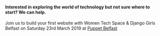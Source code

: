 #### Interested in exploring the world of technology but not sure where to start? We can help.

Join us to build your first website with Women Tech Space & Django Girls Belfast on Saturday 23rd March 2019
at [Puppet Belfast](https://www.google.com/maps/place/Puppet/@54.5934016,-5.9293752,15z/data=!4m2!3m1!1s0x0:0x18ef584ad1756b48?ved=2ahUKEwisjOaXzqDgAhXYSRUIHdwJDIkQ_BIwDnoECAYQCA)
